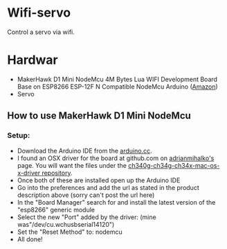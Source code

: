 # Wifi-servo
Control a servo via wifi. 

# Hardwar
 * MakerHawk D1 Mini NodeMcu 4M Bytes Lua WIFI Development Board Base on ESP8266 ESP-12F N Compatible NodeMcu Arduino ([Amazon](https://www.amazon.co.uk/MakerHawk-NodeMcu-Development-ESP8266-Compatible/dp/B071S8MWTY))
  * Servo
  
## How to use MakerHawk D1 Mini NodeMcu
### Setup:
* Download the Arduino IDE from the [arduino.cc](https://www.arduino.cc/en/Main/Software).
* I found an OSX driver for the board at github.com on [adrianmihalko's](https://github.com/adrianmihalko) page. You will want the files under the [ch340g-ch34g-ch34x-mac-os-x-driver repository](https://github.com/adrianmihalko/ch340g-ch34g-ch34x-mac-os-x-driver).
* Once both of these are installed open up the Arduino IDE
* Go into the preferences and add the url as stated in the product description above (sorry can't post the url here) 
* In the "Board Manager" search for and install the latest version of the "esp8266" generic module
* Select the new "Port" added by the driver: (mine was"/dev/cu.wchusbserial14120") 
* Set the "Reset Method" to: nodemcu
* All done!
